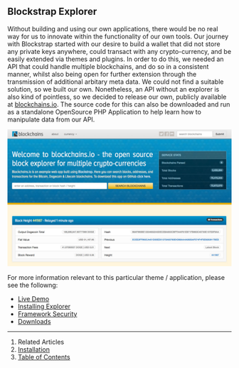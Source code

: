 ## Blockstrap Explorer

Without building and using our own applications, there would be no real way for us to innovate within the functionality of our own tools. Our journey with Blockstrap started with our desire to build a wallet that did not store any private keys anywhere, could transact with any crypto-currency, and be easily extended via themes and plugins. In order to do this, we needed an API that could handle multiple blockchains, and do so in a consistent manner, whilst also being open for further extension through the transmission of additional arbitary meta data. We could not find a suitable solution, so we built our own. Nonetheless, an API without an explorer is also kind of pointless, so we decided to release our own, publicly available at [blockchains.io](http://blockchains.io). The source code for this can also be downloaded and run as a standalone OpenSource PHP Application to help learn how to manipulate data from our API.

![Blockchains.io](../../../_libs/img/docs/applications/explorer/blockchains-io.jpg)

For more information relevant to this particular theme / application, please see the followng:

* [Live Demo](http://blockchains.io/)
* [Installing Explorer](installation/)
* [Framework Security](../wallet/security/)
* [Downloads](../../downloads/)

---

1. Related Articles
2. [Installation](installation/)
3. [Table of Contents](../../)
